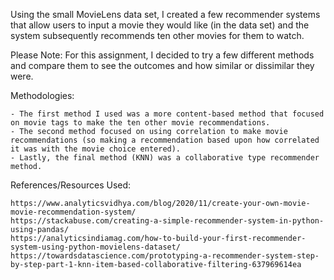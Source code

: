 Using the small MovieLens data set, I created a few recommender systems that allow users to input a movie they would like (in the data set) and the system subsequently recommends ten other movies for them to watch.

Please Note: For this assignment, I decided to try a few different methods and compare them to see the outcomes and how similar or dissimilar they were.

Methodologies:

    - The first method I used was a more content-based method that focused on movie tags to make the ten other movie recommendations. 
    - The second method focused on using correlation to make movie recommendations (so making a recommendation based upon how correlated it was with the movie choice entered). 
    - Lastly, the final method (KNN) was a collaborative type recommender method.

References/Resources Used:

    https://www.analyticsvidhya.com/blog/2020/11/create-your-own-movie-movie-recommendation-system/
    https://stackabuse.com/creating-a-simple-recommender-system-in-python-using-pandas/
    https://analyticsindiamag.com/how-to-build-your-first-recommender-system-using-python-movielens-dataset/
    https://towardsdatascience.com/prototyping-a-recommender-system-step-by-step-part-1-knn-item-based-collaborative-filtering-637969614ea

